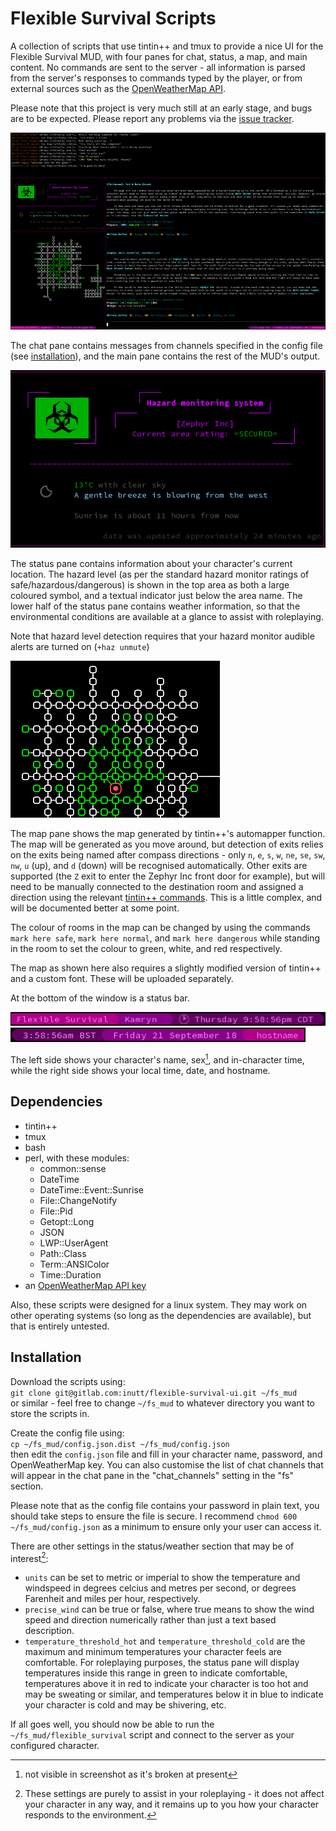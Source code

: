 # Flexible Survival Scripts
A collection of scripts that use tintin++ and tmux to provide a nice UI for the Flexible Survival MUD, with four panes for chat, status, a map, and main content. No commands are sent to the server - all information is parsed from the server's responses to commands typed by the player, or from external sources such as the [OpenWeatherMap API](https://openweathermap.org/).

Please note that this project is very much still at an early stage, and bugs are to be expected. Please report any problems via the [issue tracker](https://gitlab.com/inutt/flexible-survival-ui/issues).

![Screenshot of interface](screenshots/full.png)

The chat pane contains messages from channels specified in the config file (see [installation](#Installation)), and the main pane contains the rest of the MUD's output.

![Screenshot of status pane](screenshots/status.png)

The status pane contains information about your character's current location. The hazard level (as per the standard hazard monitor ratings of safe/hazardous/dangerous) is shown in the top area as both a large coloured symbol, and a textual indicator just below the area name. The lower half of the status pane contains weather information, so that the environmental conditions are available at a glance to assist with roleplaying.

Note that hazard level detection requires that your hazard monitor audible alerts are turned on (`+haz unmute`)

![Screenshot of map](screenshots/map.png)

The map pane shows the map generated by tintin++'s automapper function. The map will be generated as you move around, but detection of exits relies on the exits being named after compass directions - only `n`, `e`, `s`, `w`, `ne`, `se`, `sw`, `nw`, `u` (up), and `d` (down) will be recognised automatically. Other exits are supported (the `Z` exit to enter the Zephyr Inc front door for example), but will need to be manually connected to the destination room and assigned a direction using the relevant [tintin++ commands](https://tintin.sourceforge.io/manual/map.php). This is a little complex, and will be documented better at some point.

The colour of rooms in the map can be changed by using the commands `mark here safe`, `mark here normal`, and `mark here dangerous` while standing in the room to set the colour to green, white, and red respectively.

The map as shown here also requires a slightly modified version of tintin++ and a custom font. These will be uploaded separately.

At the bottom of the window is a status bar.

![Screenshot of left status bar](screenshots/bar_left.png)
![Screenshot of right status bar](screenshots/bar_right.png)

The left side shows your character's name, sex[^1], and in-character time, while the right side shows your local time, date, and hostname.

[^1]: not visible in screenshot as it's broken at present


## Dependencies
  - tintin++
  - tmux
  - bash
  - perl, with these modules:
    - common::sense
    - DateTime
    - DateTime::Event::Sunrise
    - File::ChangeNotify
    - File::Pid
    - Getopt::Long
    - JSON
    - LWP::UserAgent
    - Path::Class
    - Term::ANSIColor
    - Time::Duration
- an [OpenWeatherMap API key](https://home.openweathermap.org/users/sign_up)

Also, these scripts were designed for a linux system. They may work on other operating systems (so long as the dependencies are available), but that is entirely untested.


## Installation

Download the scripts using:  
`git clone git@gitlab.com:inutt/flexible-survival-ui.git ~/fs_mud`  
or similar - feel free to change `~/fs_mud` to whatever directory you want to store the scripts in.

Create the config file using:  
`cp ~/fs_mud/config.json.dist ~/fs_mud/config.json`  
then edit the `config.json` file and fill in your character name, password, and OpenWeatherMap key. You can also customise the list of chat channels that will appear in the chat pane in the "chat_channels" setting in the "fs" section.

Please note that as the config file contains your password in plain text, you should take steps to ensure the file is secure. I recommend `chmod 600 ~/fs_mud/config.json` as a minimum to ensure only your user can access it.

There are other settings in the status/weather section that may be of interest[^2]:
  - `units` can be set to metric or imperial to show the temperature and windspeed in degrees celcius and metres per second, or degrees Farenheit and miles per hour, respectively.
  - `precise_wind` can be true or false, where true means to show the wind speed and direction numerically rather than just a text based description.
  - `temperature_threshold_hot` and `temperature_threshold_cold` are the maximum and minimum temperatures your character feels are comfortable. For roleplaying purposes, the status pane will display temperatures inside this range in green to indicate comfortable, temperatures above it in red to indicate your character is too hot and may be sweating or similar, and temperatures below it in blue to indicate your character is cold and may be shivering, etc.
  
[^2]: These settings are purely to assist in your roleplaying - it does not affect your character in any way, and it remains up to you how your character responds to the environment.

If all goes well, you should now be able to run the `~/fs_mud/flexible_survival` script and connect to the server as your configured character. 
